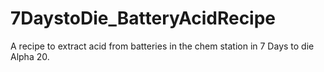 # 7DaystoDie_BatteryAcidRecipe
A recipe to extract acid from batteries in the chem station in 7 Days to die Alpha 20.
